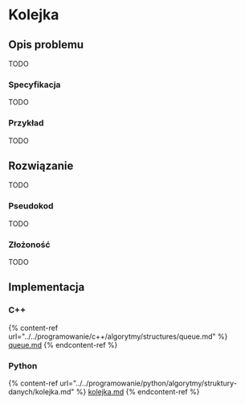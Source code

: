# Kolejka

## Opis problemu

TODO

### Specyfikacja

TODO

### Przykład

TODO

## Rozwiązanie

TODO

### Pseudokod

TODO

### Złożoność

TODO

## Implementacja

### C++

{% content-ref url="../../programowanie/c++/algorytmy/structures/queue.md" %}
[queue.md](../../programowanie/c++/algorytmy/structures/queue.md)
{% endcontent-ref %}

### Python

{% content-ref url="../../programowanie/python/algorytmy/struktury-danych/kolejka.md" %}
[kolejka.md](../../programowanie/python/algorytmy/struktury-danych/kolejka.md)
{% endcontent-ref %}
